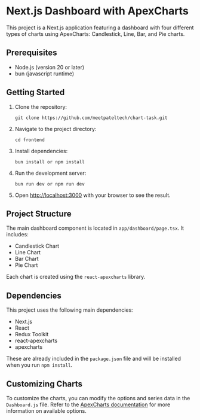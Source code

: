 # Next.js Dashboard with ApexCharts

This project is a Next.js application featuring a dashboard with four different types of charts using ApexCharts: Candlestick, Line, Bar, and Pie charts.

## Prerequisites

- Node.js (version 20 or later)
- bun (javascript runtime)

## Getting Started

1. Clone the repository:
   ```
   git clone https://github.com/meetpateltech/chart-task.git
   ```

2. Navigate to the project directory:
   ```
   cd frontend
   ```

3. Install dependencies:
   ```
   bun install or npm install
   ```

4. Run the development server:
   ```
   bun run dev or npm run dev
   ```

5. Open [http://localhost:3000](http://localhost:3000) with your browser to see the result.

## Project Structure

The main dashboard component is located in `app/dashboard/page.tsx`. It includes:

- Candlestick Chart
- Line Chart
- Bar Chart
- Pie Chart

Each chart is created using the `react-apexcharts` library.

## Dependencies

This project uses the following main dependencies:

- Next.js
- React
- Redux Toolkit
- react-apexcharts
- apexcharts

These are already included in the `package.json` file and will be installed when you run `npm install`.

## Customizing Charts

To customize the charts, you can modify the options and series data in the `Dashboard.js` file. Refer to the [ApexCharts documentation](https://apexcharts.com/react-chart-demos/) for more information on available options.